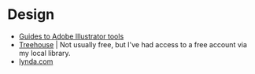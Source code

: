 # Design

* [Guides to Adobe Illustrator tools](http://design.tutsplus.com/articles/back-to-school-special-30-easy-adobe-illustrator-tutorials--vector-13616)
* [Treehouse](http://teamtreehouse.com/) | Not usually free, but I've had access to a free account via my local library.
* [lynda.com](http://www.lynda.com/)
